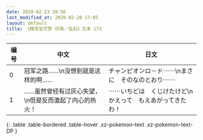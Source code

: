 ```yaml
---
date: 2020-02-23 20:56
last_modified_at: 2020-02-28 17:05
layout: default
title: 《精灵宝可梦 珍珠／钻石》文本 173
---
```

| 编号 | 中文 | 日文 |
| ---- | ---- | ---- |
| 0 | 冠军之路……\n没想到就是这样的啊…… | チャンピオンロ－ド⋯⋯\nまさに　そのなのとおり⋯⋯ |
| 1 | ……虽然曾经有过灰心失望，\n但是反而激起了内心的热火！ | ⋯⋯いちどは　くじけたけど\nかえって　もえあがってきたわ！ |
{: .table .table-bordered .table-hover .xz-pokemon-text .xz-pokemon-text-DP }
